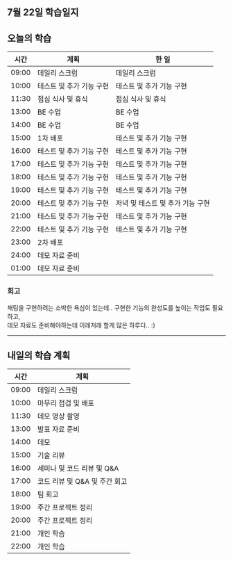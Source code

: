 ## 7월 22일 학습일지

## 오늘의 학습

| 시간  | 계획                     | 한 일                            |
| ----- | ------------------------ | -------------------------------- |
| 09:00 | 데일리 스크럼            | 데일리 스크럼                    |
| 10:00 | 테스트 및 추가 기능 구현 | 테스트 및 추가 기능 구현         |
| 11:30 | 점심 식사 및 휴식        | 점심 식사 및 휴식                |
| 13:00 | BE 수업                  | BE 수업                          |
| 14:00 | BE 수업                  | BE 수업                          |
| 15:00 | 1차 배포                 | 테스트 및 추가 기능 구현         |
| 16:00 | 테스트 및 추가 기능 구현 | 테스트 및 추가 기능 구현         |
| 17:00 | 테스트 및 추가 기능 구현 | 테스트 및 추가 기능 구현         |
| 18:00 | 테스트 및 추가 기능 구현 | 테스트 및 추가 기능 구현         |
| 19:00 | 테스트 및 추가 기능 구현 | 테스트 및 추가 기능 구현         |
| 20:00 | 테스트 및 추가 기능 구현 | 저녁 및 테스트 및 추가 기능 구현 |
| 21:00 | 테스트 및 추가 기능 구현 | 테스트 및 추가 기능 구현         |
| 22:00 | 테스트 및 추가 기능 구현 | 테스트 및 추가 기능 구현         |
| 23:00 | 2차 배포                 |                                  |
| 24:00 | 데모 자료 준비           |                                  |
| 01:00 | 데모 자료 준비           |                                  |

### 회고

채팅을 구현하려는 소박한 욕심이 있는데.. 구현한 기능의 완성도를 높이는 작업도 필요하고,  
데모 자료도 준비해야하는데 이래저래 할게 많은 하루다.. :)

---

## 내일의 학습 계획

| 시간  | 계획                          |
| ----- | ----------------------------- |
| 09:00 | 데일리 스크럼                 |
| 10:00 | 마무리 점검 및 배포           |
| 11:30 | 데모 영상 촬영                |
| 13:00 | 발표 자료 준비                |
| 14:00 | 데모                          |
| 15:00 | 기술 리뷰                     |
| 16:00 | 세미나 및 코드 리뷰 및 Q&A    |
| 17:00 | 코드 리뷰 및 Q&A 및 주간 회고 |
| 18:00 | 팀 회고                       |
| 19:00 | 주간 프로젝트 정리            |
| 20:00 | 주간 프로젝트 정리            |
| 21:00 | 개인 학습                     |
| 22:00 | 개인 학습                     |
